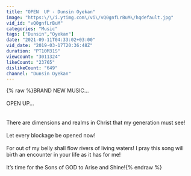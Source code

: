 ```yaml
---
title: "OPEN  UP - Dunsin Oyekan"
image: "https:\/\/i.ytimg.com\/vi\/vQ0gnfLrBuM\/hqdefault.jpg"
vid_id: "vQ0gnfLrBuM"
categories: "Music"
tags: ["Dunsin","Oyekan"]
date: "2021-09-11T04:33:02+03:00"
vid_date: "2019-03-17T20:36:48Z"
duration: "PT10M31S"
viewcount: "3011324"
likeCount: "23765"
dislikeCount: "649"
channel: "Dunsin Oyekan"
---
```

{% raw %}BRAND NEW MUSIC...<br /><br />OPEN UP...<br /><br /><br />There are dimensions and realms in Christ that my generation must see! <br /><br />Let every blockage be opened now! <br /><br />For out of my belly shall flow rivers of living waters! I pray this song will birth an encounter in your life as it has for me!<br /><br />It’s time for the Sons of GOD to Arise and Shine!{% endraw %}
